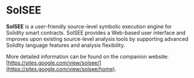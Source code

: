 # SolSEE

**SolSEE** is a user-friendly source-level symbolic execution engine for Solidity smart contracts. SolSEE provides a Web-based user interface and improves upon existing source-level analysis tools by supporting advanced Solidity language features and analysis flexibility.

More detailed information can be found on the companion website: [https://sites.google.com/view/solsee/](https://sites.google.com/view/solsee/home).
